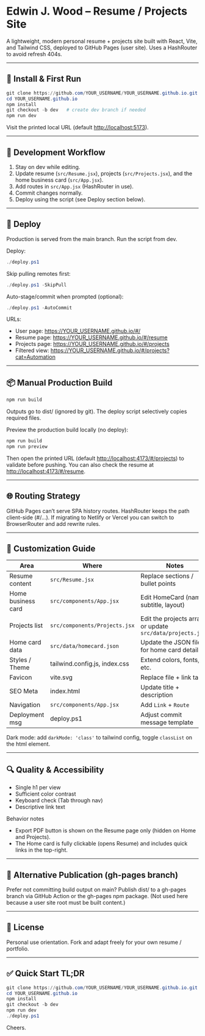 # Edwin J. Wood – Resume / Projects Site

A lightweight, modern personal resume + projects site built with React, Vite, and Tailwind CSS, deployed to GitHub Pages (user site). Uses a HashRouter to avoid refresh 404s.

---

## 🔧 Install & First Run

```powershell
git clone https://github.com/YOUR_USERNAME/YOUR_USERNAME.github.io.git
cd YOUR_USERNAME.github.io
npm install
git checkout -b dev   # create dev branch if needed
npm run dev
```

Visit the printed local URL (default <http://localhost:5173>).

---

## 🧪 Development Workflow

1. Stay on dev while editing.
1. Update resume (`src/Resume.jsx`), projects (`src/Projects.jsx`), and the home business card (`src/App.jsx`).
1. Add routes in `src/App.jsx` (HashRouter in use).
1. Commit changes normally.
1. Deploy using the script (see Deploy section below).

---

## 🚀 Deploy

Production is served from the main branch. Run the script from dev.

Deploy:

```powershell
./deploy.ps1
```

Skip pulling remotes first:

```powershell
./deploy.ps1 -SkipPull
```

Auto-stage/commit when prompted (optional):

```powershell
./deploy.ps1 -AutoCommit
```

URLs:

- User page: <https://YOUR_USERNAME.github.io/#/>
- Resume page: <https://YOUR_USERNAME.github.io/#/resume>
- Projects page: <https://YOUR_USERNAME.github.io/#/projects>
- Filtered view: <https://YOUR_USERNAME.github.io/#/projects?cat=Automation>

---

## 📦 Manual Production Build

```powershell
npm run build
```

Outputs go to dist/ (ignored by git). The deploy script selectively copies required files.

Preview the production build locally (no deploy):

```powershell
npm run build
npm run preview
```

Then open the printed URL (default <http://localhost:4173/#/projects>) to validate before pushing. You can also check the resume at <http://localhost:4173/#/resume>.

---

## 🌐 Routing Strategy

GitHub Pages can’t serve SPA history routes. HashRouter keeps the path client-side (#/...). If migrating to Netlify or Vercel you can switch to BrowserRouter and add rewrite rules.

---

## 🧩 Customization Guide

| Area | Where | Notes |
|------|-------|-------|
| Resume content | `src/Resume.jsx` | Replace sections / bullet points |
| Home business card | `src/components/App.jsx` | Edit HomeCard (name, subtitle, layout) |
| Projects list | `src/components/Projects.jsx` | Edit the projects array or update `src/data/projects.json` |
| Home card data | `src/data/homecard.json` | Update the JSON file for home card details |
| Styles / Theme | tailwind.config.js, index.css | Extend colors, fonts, etc. |
| Favicon | vite.svg | Replace file + link tag |
| SEO Meta | index.html | Update title + description |
| Navigation | `src/components/App.jsx` | Add `Link` + `Route` |
| Deployment msg | deploy.ps1 | Adjust commit message template |

Dark mode: add `darkMode: 'class'` to tailwind config, toggle `classList` on the html element.

---

## 🔍 Quality & Accessibility

- Single h1 per view
- Sufficient color contrast
- Keyboard check (Tab through nav)
- Descriptive link text

Behavior notes

- Export PDF button is shown on the Resume page only (hidden on Home and Projects).
- The Home card is fully clickable (opens Resume) and includes quick links in the top-right.


---

## 🔄 Alternative Publication (gh-pages branch)

Prefer not committing build output on main? Publish dist/ to a gh-pages branch via GitHub Action or the gh-pages npm package. (Not used here because a user site root must be built content.)

---

## 📜 License

Personal use orientation. Fork and adapt freely for your own resume / portfolio.

---

## ✅ Quick Start TL;DR

```powershell
git clone https://github.com/YOUR_USERNAME/YOUR_USERNAME.github.io.git
cd YOUR_USERNAME.github.io
npm install
git checkout -b dev
npm run dev
./deploy.ps1
```

Cheers.
